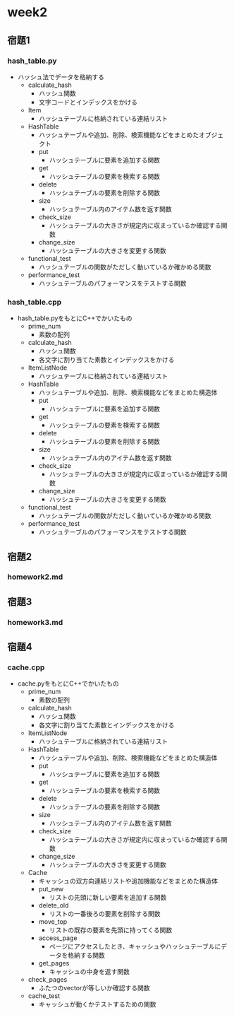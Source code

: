 # week2

## 宿題1

### hash_table.py

- ハッシュ法でデータを格納する
  - calculate_hash
    - ハッシュ関数
    - 文字コードとインデックスをかける
  - Item
    - ハッシュテーブルに格納されている連結リスト
  - HashTable
    - ハッシュテーブルや追加、削除、検索機能などをまとめたオブジェクト
    - put
      - ハッシュテーブルに要素を追加する関数
    - get
      - ハッシュテーブルの要素を検索する関数
    - delete
      - ハッシュテーブルの要素を削除する関数
    - size
      - ハッシュテーブル内のアイテム数を返す関数
    - check_size
      - ハッシュテーブルの大きさが規定内に収まっているか確認する関数
    - change_size
      - ハッシュテーブルの大きさを変更する関数
  - functional_test
    - ハッシュテーブルの関数がただしく動いているか確かめる関数
  - performance_test
    - ハッシュテーブルのパフォーマンスをテストする関数
  
### hash_table.cpp

- hash_table.pyをもとにC++でかいたもの
  - prime_num
    - 素数の配列
  - calculate_hash
    - ハッシュ関数
    - 各文字に割り当てた素数とインデックスをかける
  - ItemListNode
    - ハッシュテーブルに格納されている連結リスト
  - HashTable
    - ハッシュテーブルや追加、削除、検索機能などをまとめた構造体
    - put
      - ハッシュテーブルに要素を追加する関数
    - get
      - ハッシュテーブルの要素を検索する関数
    - delete
      - ハッシュテーブルの要素を削除する関数
    - size
      - ハッシュテーブル内のアイテム数を返す関数
    - check_size
      - ハッシュテーブルの大きさが規定内に収まっているか確認する関数
    - change_size
      - ハッシュテーブルの大きさを変更する関数
  - functional_test
    - ハッシュテーブルの関数がただしく動いているか確かめる関数
  - performance_test
    - ハッシュテーブルのパフォーマンスをテストする関数

## 宿題2

### homework2.md

## 宿題3

### homework3.md

## 宿題4

### cache.cpp

- cache.pyをもとにC++でかいたもの
  - prime_num
    - 素数の配列
  - calculate_hash
    - ハッシュ関数
    - 各文字に割り当てた素数とインデックスをかける
  - ItemListNode
    - ハッシュテーブルに格納されている連結リスト
  - HashTable
    - ハッシュテーブルや追加、削除、検索機能などをまとめた構造体
    - put
      - ハッシュテーブルに要素を追加する関数
    - get
      - ハッシュテーブルの要素を検索する関数
    - delete
      - ハッシュテーブルの要素を削除する関数
    - size
      - ハッシュテーブル内のアイテム数を返す関数
    - check_size
      - ハッシュテーブルの大きさが規定内に収まっているか確認する関数
    - change_size
      - ハッシュテーブルの大きさを変更する関数
  - Cache
    - キャッシュの双方向連結リストや追加機能などをまとめた構造体
    - put_new
      - リストの先頭に新しい要素を追加する関数
    - delete_old
      - リストの一番後ろの要素を削除する関数
    - move_top
      - リストの既存の要素を先頭に持ってくる関数
    - access_page
      - ページにアクセスしたとき、キャッシュやハッシュテーブルにデータを格納する関数
    - get_pages
      - キャッシュの中身を返す関数
  - check_pages
    - ふたつのvectorが等しいか確認する関数
  - cache_test
    - キャッシュが動くかテストするための関数